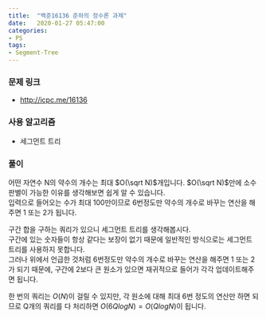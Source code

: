 ```yaml
---
title:  "백준16136 준하의 정수론 과제"
date:   2020-01-27 05:47:00
categories:
- PS
tags:
- Segment-Tree
---
```


### 문제 링크
* http://icpc.me/16136

### 사용 알고리즘
* 세그먼트 트리

### 풀이
어떤 자연수 N의 약수의 개수는 최대 $O(\sqrt N)$개입니다. $O(\sqrt N)$만에 소수 판별이 가능한 이유를 생각해보면 쉽게 알 수 있습니다.<br>
입력으로 들어오는 수가 최대 100만이므로 6번정도만 약수의 개수로 바꾸는 연산을 해주면 1 또는 2가 됩니다.

구간 합을 구하는 쿼리가 있으니 세그먼트 트리를 생각해봅시다.<br>
구간에 있는 숫자들이 항상 같다는 보장이 없기 때문에 일반적인 방식으로는 세그먼트 트리를 사용하지 못합니다.<br>
그러나 위에서 언급한 것처럼 6번정도만 약수의 개수로 바꾸는 연산을 해주면 1 또는 2가 되기 때문에, 구간에 2보다 큰 원소가 있으면 재귀적으로 들어가 각각 업데이트해주면 됩니다.

한 번의 쿼리는 $O(N)$이 걸릴 수 있지만, 각 원소에 대해 최대 6번 정도의 연산만 하면 되므로 Q개의 쿼리를 다 처리하면 $O(6 Q log N) = O(Q log N)$이 됩니다.
